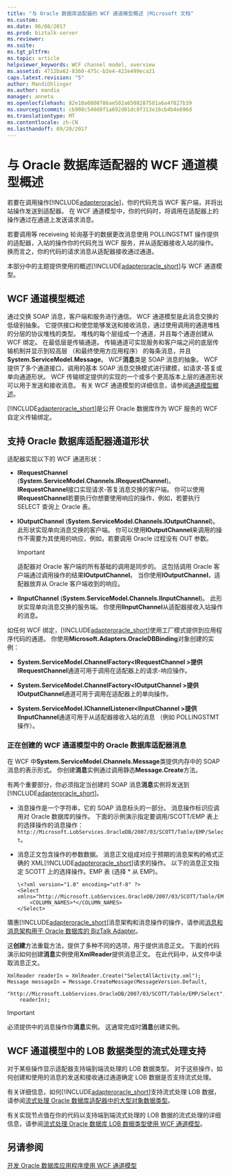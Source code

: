 ```yaml
---
title: "与 Oracle 数据库适配器的 WCF 通道模型概述 |Microsoft 文档"
ms.custom: 
ms.date: 06/08/2017
ms.prod: biztalk-server
ms.reviewer: 
ms.suite: 
ms.tgt_pltfrm: 
ms.topic: article
helpviewer_keywords: WCF channel model, overview
ms.assetid: 4712ba62-8360-475c-b2e4-422e499eca21
caps.latest.revision: "5"
author: MandiOhlinger
ms.author: mandia
manager: anneta
ms.openlocfilehash: 82e10a6800786ae502a6508287581a6a4f827b39
ms.sourcegitcommit: cb908c540d8f1a692d01dc8f313e16cb4b4e696d
ms.translationtype: MT
ms.contentlocale: zh-CN
ms.lasthandoff: 09/20/2017
---
```

# <a name="overview-of-the-wcf-channel-model-with-the-oracle-database-adapter"></a>与 Oracle 数据库适配器的 WCF 通道模型概述
若要在调用操作[!INCLUDE[adapteroracle](../../includes/adapteroracle-md.md)]，你的代码充当 WCF 客户端，并将出站操作发送到适配器。 在 WCF 通道模型中，你的代码时，将调用在适配器上的操作通过在通道上发送请求消息。  
  
 若要调用等 receiveing 轮询基于的数据更改消息使用 POLLINGSTMT 操作提供的适配器，入站的操作你的代码充当 WCF 服务，并从适配器接收入站的操作。 换而言之，你的代码的请求消息从适配器接收通过通道。  
  
 本部分中的主题提供使用的概述[!INCLUDE[adapteroracle_short](../../includes/adapteroracle-short-md.md)]与 WCF 通道模型。  
  
## <a name="wcf-channel-model-overview"></a>WCF 通道模型概述  
 通过交换 SOAP 消息，客户端和服务进行通信。 WCF 通道模型是此消息交换的低级别抽象。 它提供接口和使您能够发送和接收消息，通过使用调用的通道堆栈的分层的协议堆栈的类型。 堆栈的每个层组成一个通道，并且每个通道创建从 WCF 绑定。 在最低层是传输通道。 传输通道可实现服务和客户端之间的底层传输机制并显示到较高层 （和最终使用方应用程序） 的每条消息，并且**System.ServiceModel.Message**。 WCF**消息**类是 SOAP 消息的抽象。 WCF 提供了多个通道接口，调用的基本 SOAP 消息交换模式进行建模，如请求-答复或单向通道形状。 WCF 传输绑定提供的实现的一个或多个更高版本上层的通道形状可以用于发送和接收消息。 有关 WCF 通道模型的详细信息，请参阅[通道模型概述](https://msdn.microsoft.com/library/ms729840.aspx)。   
  
 [!INCLUDE[adapteroracle_short](../../includes/adapteroracle-short-md.md)]是公开 Oracle 数据库作为 WCF 服务的 WCF 自定义传输绑定。  
  
## <a name="supported-channel-shapes-for-the-oracle-database-adapter"></a>支持 Oracle 数据库适配器通道形状  
 适配器实现以下的 WCF 通道形状：  
  
-   **IRequestChannel** (**System.ServiceModel.Channels.IRequestChannel**)。 **IRequestChannel**接口实现请求-答复消息交换的客户端。 你可以使用**IRequestChannel**若要执行你想要使用响应的操作，例如，若要执行 SELECT 查询上 Oracle 表。  
  
-   **IOutputChannel** (**System.ServiceModel.Channels.IOutputChannel**)。 此形状实现单向消息交换的客户端。 你可以使用**IOutputChannel**来调用的操作不需要为其使用的响应，例如，若要调用 Oracle 过程没有 OUT 参数。  
  
    > [!IMPORTANT]
    >  适配器对 Oracle 客户端的所有基础的调用是同步的。 这包括调用 Oracle 客户端通过调用操作的结果**IOutputChannel**。 当你使用**IOutputChannel**，适配器放弃从 Oracle 客户端收到的响应。  
  
-   **IInputChannel** (**System.ServiceModel.Channels.IInputChannel**)。 此形状实现单向消息交换的服务端。 你使用**IInputChannel**从适配器接收入站操作的消息。  
  
 如任何 WCF 绑定，[!INCLUDE[adapteroracle_short](../../includes/adapteroracle-short-md.md)]使用工厂模式提供到应用程序代码的通道。 你使用**Microsoft.Adapters.OracleDBBinding**对象创建的实例：  
  
-   **System.ServiceModel.ChannelFactory\<IRequestChannel >**提供**IRequestChannel**通道可用于调用在适配器上的请求-响应操作。  
  
-   **System.ServiceModel.ChannelFactory\<IOutputChannel >**提供**IOutputChannel**通道可用于调用在适配器上的单向操作。  
  
-   **System.ServiceModel.IChannelListener\<IInputChannel >**提供**IInputChannel**通道可用于从适配器接收入站的消息 （例如 POLLINGSTMT 操作）。  
  
### <a name="creating-messages-for-the-oracle-database-adapter-in-the-wcf-channel-model"></a>正在创建的 WCF 通道模型中的 Oracle 数据库适配器消息  
 在 WCF 中**System.ServiceModel.Channels.Message**类提供内存中的 SOAP 消息的表示形式。 你创建**消息**实例通过调用静态**Message.Create**方法。  
  
 有两个重要部分，你必须指定当创建的 SOAP 消息**消息**实例将发送到[!INCLUDE[adapteroracle_short](../../includes/adapteroracle-short-md.md)]。  
  
-   消息操作是一个字符串，它的 SOAP 消息标头的一部分。 消息操作标识应调用对 Oracle 数据库的操作。 下面的示例演示指定要调用/SCOTT/EMP 表上的选择操作的消息操作： `http://Microsoft.LobServices.OracleDB/2007/03/SCOTT/Table/EMP/Select`。  
  
-   消息正文包含操作的参数数据。 消息正文组成对应于预期的消息架构的格式正确的 XML[!INCLUDE[adapteroracle_short](../../includes/adapteroracle-short-md.md)]请求的操作。 以下的消息正文指定 SCOTT 上的选择操作。EMP 表 (选择 * 从 EMP)。  
  
    ```  
    \<?xml version="1.0" encoding="utf-8" ?>  
    <Select xmlns="http://Microsoft.LobServices.OracleDB/2007/03/SCOTT/Table/EMP">  
        <COLUMN_NAMES>*</COLUMN_NAMES>  
    </Select>  
    ```  
  
 璝惠[!INCLUDE[adapteroracle_short](../../includes/adapteroracle-short-md.md)]消息架构和消息操作的操作，请参阅[消息和消息架构用于 Oracle 数据库的 BizTalk Adapter](../../adapters-and-accelerators/adapter-oracle-database/messages-and-message-schemas-for-biztalk-adapter-for-oracle-database.md)。  
  
 这**创建**方法重载方法，提供了多种不同的选项，用于提供消息正文。 下面的代码演示如何创建**消息**实例使用**XmlReader**提供消息正文。 在此代码中，从文件中读取消息正文。  
  
```  
XmlReader readerIn = XmlReader.Create("SelectAllActivity.xml");  
Message messageIn = Message.CreateMessage(MessageVersion.Default,  
    "http://Microsoft.LobServices.OracleDB/2007/03/SCOTT/Table/EMP/Select",  
    readerIn);  
```  
  
> [!IMPORTANT]
>  必须提供中的消息操作你**消息**实例。 这通常完成时**消息**创建实例。  
  
## <a name="streaming-support-for-lob-data-types-in-the-wcf-channel-model"></a>WCF 通道模型中的 LOB 数据类型的流式处理支持  
 对于某些操作显示适配器支持端到端流处理的 LOB 数据类型。 对于这些操作，如何创建和使用的消息的发送和接收通过通道确定 LOB 数据是否支持流式处理。  
  
 有关详细信息，如何[!INCLUDE[adapteroracle_short](../../includes/adapteroracle-short-md.md)]支持流式处理 LOB 数据，请参阅[流式处理 Oracle 数据库适配器中的大型对象数据类型](../../adapters-and-accelerators/adapter-oracle-database/streaming-large-object-data-types-in-oracle-database-adapter.md)。  
  
 有关实现节点值在你的代码以支持端到端流式处理的 LOB 数据的流式处理的详细信息，请参阅[流式处理 Oracle 数据库 LOB 数据类型使用 WCF 通道模型](../../adapters-and-accelerators/adapter-oracle-database/streaming-oracle-database-lob-data-types-using-the-wcf-channel-model.md)。  
  
## <a name="see-also"></a>另请参阅  
 [开发 Oracle 数据库应用程序使用 WCF 通道模型](../../adapters-and-accelerators/adapter-oracle-database/develop-oracle-database-applications-using-the-wcf-channel-model.md)
